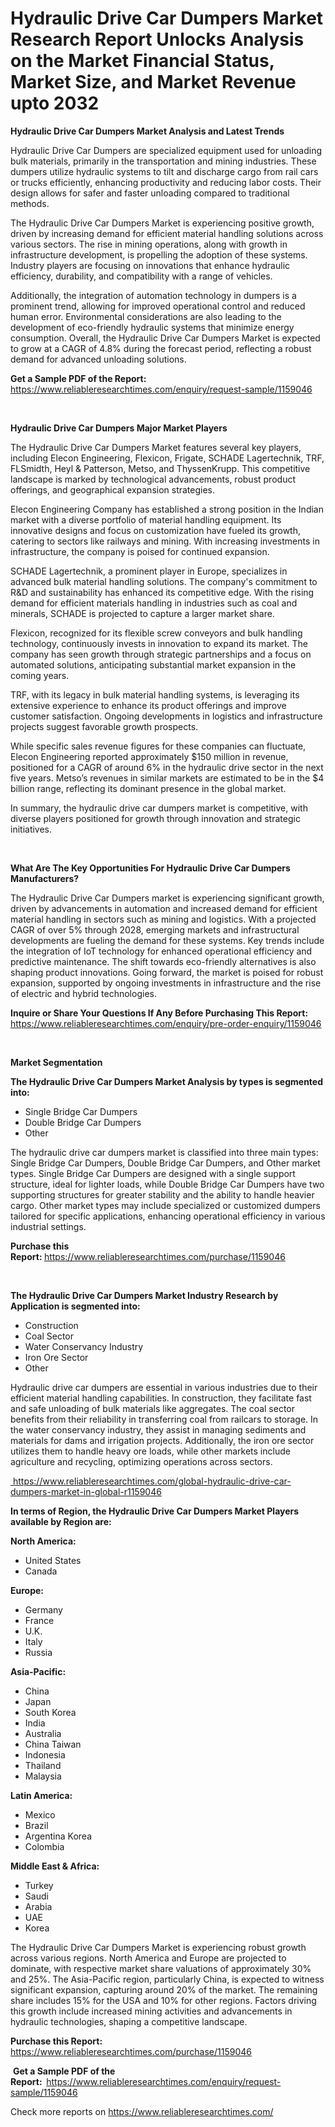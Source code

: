 <p><h1>Hydraulic Drive Car Dumpers Market Research Report Unlocks Analysis on the Market Financial Status, Market Size, and Market Revenue upto 2032</h1></p><p><strong>Hydraulic Drive Car Dumpers Market Analysis and Latest Trends</strong></p>
<p><p>Hydraulic Drive Car Dumpers are specialized equipment used for unloading bulk materials, primarily in the transportation and mining industries. These dumpers utilize hydraulic systems to tilt and discharge cargo from rail cars or trucks efficiently, enhancing productivity and reducing labor costs. Their design allows for safer and faster unloading compared to traditional methods.</p><p>The Hydraulic Drive Car Dumpers Market is experiencing positive growth, driven by increasing demand for efficient material handling solutions across various sectors. The rise in mining operations, along with growth in infrastructure development, is propelling the adoption of these systems. Industry players are focusing on innovations that enhance hydraulic efficiency, durability, and compatibility with a range of vehicles.</p><p>Additionally, the integration of automation technology in dumpers is a prominent trend, allowing for improved operational control and reduced human error. Environmental considerations are also leading to the development of eco-friendly hydraulic systems that minimize energy consumption. Overall, the Hydraulic Drive Car Dumpers Market is expected to grow at a CAGR of 4.8% during the forecast period, reflecting a robust demand for advanced unloading solutions.</p></p>
<p><strong>Get a Sample PDF of the Report:&nbsp;</strong> <a href="https://www.reliableresearchtimes.com/enquiry/request-sample/1159046?utm_campaign=3207&utm_medium=2&utm_source=Github&utm_content=ia&utm_term=24032025&utm_id=hydraulic-drive-car-dumpers">https://www.reliableresearchtimes.com/enquiry/request-sample/1159046</a></p>
<p>&nbsp;</p>
<p><strong>Hydraulic Drive Car Dumpers Major Market Players</strong></p>
<p><p>The Hydraulic Drive Car Dumpers Market features several key players, including Elecon Engineering, Flexicon, Frigate, SCHADE Lagertechnik, TRF, FLSmidth, Heyl & Patterson, Metso, and ThyssenKrupp. This competitive landscape is marked by technological advancements, robust product offerings, and geographical expansion strategies.</p><p>Elecon Engineering Company has established a strong position in the Indian market with a diverse portfolio of material handling equipment. Its innovative designs and focus on customization have fueled its growth, catering to sectors like railways and mining. With increasing investments in infrastructure, the company is poised for continued expansion.</p><p>SCHADE Lagertechnik, a prominent player in Europe, specializes in advanced bulk material handling solutions. The company's commitment to R&D and sustainability has enhanced its competitive edge. With the rising demand for efficient materials handling in industries such as coal and minerals, SCHADE is projected to capture a larger market share.</p><p>Flexicon, recognized for its flexible screw conveyors and bulk handling technology, continuously invests in innovation to expand its market. The company has seen growth through strategic partnerships and a focus on automated solutions, anticipating substantial market expansion in the coming years.</p><p>TRF, with its legacy in bulk material handling systems, is leveraging its extensive experience to enhance its product offerings and improve customer satisfaction. Ongoing developments in logistics and infrastructure projects suggest favorable growth prospects.</p><p>While specific sales revenue figures for these companies can fluctuate, Elecon Engineering reported approximately $150 million in revenue, positioned for a CAGR of around 6% in the hydraulic drive sector in the next five years. Metso’s revenues in similar markets are estimated to be in the $4 billion range, reflecting its dominant presence in the global market.</p><p>In summary, the hydraulic drive car dumpers market is competitive, with diverse players positioned for growth through innovation and strategic initiatives.</p></p>
<p>&nbsp;</p>
<p><strong>What Are The Key Opportunities For Hydraulic Drive Car Dumpers Manufacturers?</strong></p>
<p><p>The Hydraulic Drive Car Dumpers market is experiencing significant growth, driven by advancements in automation and increased demand for efficient material handling in sectors such as mining and logistics. With a projected CAGR of over 5% through 2028, emerging markets and infrastructural developments are fueling the demand for these systems. Key trends include the integration of IoT technology for enhanced operational efficiency and predictive maintenance. The shift towards eco-friendly alternatives is also shaping product innovations. Going forward, the market is poised for robust expansion, supported by ongoing investments in infrastructure and the rise of electric and hybrid technologies.</p></p>
<p><strong>Inquire or Share Your Questions If Any Before Purchasing This Report:</strong> <a href="https://www.reliableresearchtimes.com/enquiry/pre-order-enquiry/1159046?utm_campaign=3207&utm_medium=2&utm_source=Github&utm_content=ia&utm_term=24032025&utm_id=hydraulic-drive-car-dumpers">https://www.reliableresearchtimes.com/enquiry/pre-order-enquiry/1159046</a></p>
<p>&nbsp;</p>
<p><strong>Market Segmentation</strong></p>
<p><strong>The Hydraulic Drive Car Dumpers Market Analysis by types is segmented into:</strong></p>
<p><ul><li>Single Bridge Car Dumpers</li><li>Double Bridge Car Dumpers</li><li>Other</li></ul></p>
<p><p>The hydraulic drive car dumpers market is classified into three main types: Single Bridge Car Dumpers, Double Bridge Car Dumpers, and Other market types. Single Bridge Car Dumpers are designed with a single support structure, ideal for lighter loads, while Double Bridge Car Dumpers have two supporting structures for greater stability and the ability to handle heavier cargo. Other market types may include specialized or customized dumpers tailored for specific applications, enhancing operational efficiency in various industrial settings.</p></p>
<p><strong>Purchase this Report:&nbsp;</strong><a href="https://www.reliableresearchtimes.com/purchase/1159046?utm_campaign=3207&utm_medium=2&utm_source=Github&utm_content=ia&utm_term=24032025&utm_id=hydraulic-drive-car-dumpers">https://www.reliableresearchtimes.com/purchase/1159046</a></p>
<p>&nbsp;</p>
<p><strong>The Hydraulic Drive Car Dumpers Market Industry Research by Application is segmented into:</strong></p>
<p><ul><li>Construction</li><li>Coal Sector</li><li>Water Conservancy Industry</li><li>Iron Ore Sector</li><li>Other</li></ul></p>
<p><p>Hydraulic drive car dumpers are essential in various industries due to their efficient material handling capabilities. In construction, they facilitate fast and safe unloading of bulk materials like aggregates. The coal sector benefits from their reliability in transferring coal from railcars to storage. In the water conservancy industry, they assist in managing sediments and materials for dams and irrigation projects. Additionally, the iron ore sector utilizes them to handle heavy ore loads, while other markets include agriculture and recycling, optimizing operations across sectors.</p></p>
<p><a href="https://www.reliableresearchtimes.com/global-hydraulic-drive-car-dumpers-market-in-global-r1159046?utm_campaign=3207&utm_medium=2&utm_source=Github&utm_content=ia&utm_term=24032025&utm_id=hydraulic-drive-car-dumpers">&nbsp;https://www.reliableresearchtimes.com/global-hydraulic-drive-car-dumpers-market-in-global-r1159046</a></p>
<p><strong>In terms of Region, the Hydraulic Drive Car Dumpers Market Players available by Region are:</strong></p>
<p>
    <p> <strong> North America: </strong>
        <ul>
            <li>United States</li>
            <li>Canada</li>
        </ul>
        </p> 
    <p> <strong> Europe: </strong>
        <ul>
            <li>Germany</li>
            <li>France</li>
            <li>U.K.</li>
            <li>Italy</li>
            <li>Russia</li>
        </ul>
        </p> 
    <p> <strong> Asia-Pacific: </strong>
        <ul>
            <li>China</li>
            <li>Japan</li>
            <li>South Korea</li>
            <li>India</li>
            <li>Australia</li>
            <li>China Taiwan</li>
            <li>Indonesia</li>
            <li>Thailand</li>
            <li>Malaysia</li>
        </ul>
        </p> 
    <p> <strong> Latin America: </strong>
        <ul>
            <li>Mexico</li>
            <li>Brazil</li>
            <li>Argentina Korea</li>
            <li>Colombia</li>
        </ul>
        </p> 
    <p> <strong> Middle East & Africa: </strong>
        <ul>
            <li>Turkey</li>
            <li>Saudi</li>
            <li>Arabia</li>
            <li>UAE</li>
            <li>Korea</li>
        </ul>
    </p>
    </p>
<p><p>The Hydraulic Drive Car Dumpers Market is experiencing robust growth across various regions. North America and Europe are projected to dominate, with respective market share valuations of approximately 30% and 25%. The Asia-Pacific region, particularly China, is expected to witness significant expansion, capturing around 20% of the market. The remaining share includes 15% for the USA and 10% for other regions. Factors driving this growth include increased mining activities and advancements in hydraulic technologies, shaping a competitive landscape.</p></p>
<p><strong>Purchase this Report: </strong><a href="https://www.reliableresearchtimes.com/purchase/1159046?utm_campaign=3207&utm_medium=2&utm_source=Github&utm_content=ia&utm_term=24032025&utm_id=hydraulic-drive-car-dumpers">https://www.reliableresearchtimes.com/purchase/1159046</a></p>
<p>&nbsp;<strong>Get a Sample PDF of the Report:&nbsp;&nbsp;</strong><a href="https://www.reliableresearchtimes.com/enquiry/request-sample/1159046?utm_campaign=3207&utm_medium=2&utm_source=Github&utm_content=ia&utm_term=24032025&utm_id=hydraulic-drive-car-dumpers">https://www.reliableresearchtimes.com/enquiry/request-sample/1159046</a></p>
<p><strong></strong></p>
<p>Check more reports on <a href="https://www.reliableresearchtimes.com/?utm_campaign=3207&utm_medium=2&utm_source=Github&utm_content=ia&utm_term=24032025&utm_id=hydraulic-drive-car-dumpers">https://www.reliableresearchtimes.com/</a></p>